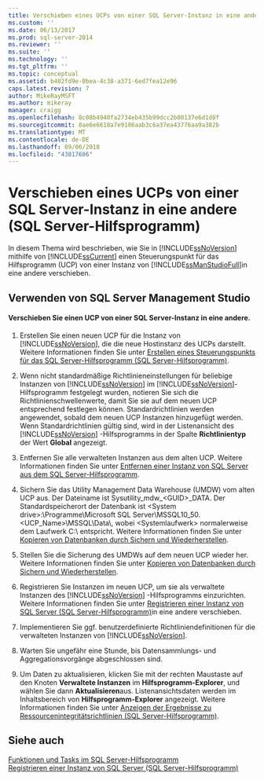 ```yaml
---
title: Verschieben eines UCPs von einer SQL Server-Instanz in eine andere (SQL Server-Hilfsprogramm) | Microsoft-Dokumentation
ms.custom: ''
ms.date: 06/13/2017
ms.prod: sql-server-2014
ms.reviewer: ''
ms.suite: ''
ms.technology: ''
ms.tgt_pltfrm: ''
ms.topic: conceptual
ms.assetid: b402fd9e-0bea-4c38-a371-6ed7fea12e96
caps.latest.revision: 7
author: MikeRayMSFT
ms.author: mikeray
manager: craigg
ms.openlocfilehash: 8c08b4940fa2734eb435b99dcc2b00137e6d1d8f
ms.sourcegitcommit: 8ae6e6618a7e9186aab3c6a37ea43776aa9a382b
ms.translationtype: MT
ms.contentlocale: de-DE
ms.lasthandoff: 09/06/2018
ms.locfileid: "43817606"
---
```

# <a name="move-a-ucp-from-one-instance-of-sql-server-to-another-sql-server-utility"></a>Verschieben eines UCPs von einer SQL Server-Instanz in eine andere (SQL Server-Hilfsprogramm)
  In diesem Thema wird beschrieben, wie Sie in [!INCLUDE[ssNoVersion](../../includes/ssnoversion-md.md)] mithilfe von [!INCLUDE[ssCurrent](../../includes/sscurrent-md.md)] einen Steuerungspunkt für das Hilfsprogramm (UCP) von einer Instanz von [!INCLUDE[ssManStudioFull](../../includes/ssmanstudiofull-md.md)]in eine andere verschieben.  
  
##  <a name="SSMSProcedure"></a> Verwenden von SQL Server Management Studio  
  
#### <a name="move-a-ucp-from-one-instance-of-sql-server-to-another"></a>Verschieben Sie einen UCP von einer SQL Server-Instanz in eine andere.  
  
1.  Erstellen Sie einen neuen UCP für die Instanz von [!INCLUDE[ssNoVersion](../../includes/ssnoversion-md.md)], die die neue Hostinstanz des UCPs darstellt. Weitere Informationen finden Sie unter [Erstellen eines Steuerungspunkts für das SQL Server-Hilfsprogramm &#40;SQL Server-Hilfsprogramm&#41;](create-a-sql-server-utility-control-point-sql-server-utility.md).  
  
2.  Wenn nicht standardmäßige Richtlinieneinstellungen für beliebige Instanzen von [!INCLUDE[ssNoVersion](../../includes/ssnoversion-md.md)] im [!INCLUDE[ssNoVersion](../../includes/ssnoversion-md.md)]-Hilfsprogramm festgelegt wurden, notieren Sie sich die Richtlinienschwellenwerte, damit Sie sie auf dem neuen UCP entsprechend festlegen können. Standardrichtlinien werden angewendet, sobald dem neuen UCP Instanzen hinzugefügt werden. Wenn Standardrichtlinien gültig sind, wird in der Listenansicht des [!INCLUDE[ssNoVersion](../../includes/ssnoversion-md.md)] -Hilfsprogramms in der Spalte **Richtlinientyp** der Wert **Global** angezeigt.  
  
3.  Entfernen Sie alle verwalteten Instanzen aus dem alten UCP. Weitere Informationen finden Sie unter [Entfernen einer Instanz von SQL Server aus dem SQL Server-Hilfsprogramm](remove-an-instance-of-sql-server-from-the-sql-server-utility.md).  
  
4.  Sichern Sie das Utility Management Data Warehouse (UMDW) vom alten UCP aus. Der Dateiname ist Sysutility_mdw_\<GUID>_DATA. Der Standardspeicherort der Datenbank ist \<System drive>:\Programme\Microsoft SQL Server\MSSQL10_50.<UCP_Name>\MSSQL\Data\\, wobei \<Systemlaufwerk> normalerweise dem Laufwerk C:\ entspricht. Weitere Informationen finden Sie unter [Kopieren von Datenbanken durch Sichern und Wiederherstellen](../databases/copy-databases-with-backup-and-restore.md).  
  
5.  Stellen Sie die Sicherung des UMDWs auf dem neuen UCP wieder her. Weitere Informationen finden Sie unter [Kopieren von Datenbanken durch Sichern und Wiederherstellen](../databases/copy-databases-with-backup-and-restore.md).  
  
6.  Registrieren Sie Instanzen im neuen UCP, um sie als verwaltete Instanzen des [!INCLUDE[ssNoVersion](../../includes/ssnoversion-md.md)] -Hilfsprogramms einzurichten. Weitere Informationen finden Sie unter [Registrieren einer Instanz von SQL Server &#40;SQL Server-Hilfsprogramm&#41;](enroll-an-instance-of-sql-server-sql-server-utility.md)in eine andere verschieben.  
  
7.  Implementieren Sie ggf. benutzerdefinierte Richtliniendefinitionen für die verwalteten Instanzen von [!INCLUDE[ssNoVersion](../../includes/ssnoversion-md.md)].  
  
8.  Warten Sie ungefähr eine Stunde, bis Datensammlungs- und Aggregationsvorgänge abgeschlossen sind.  
  
9. Um Daten zu aktualisieren, klicken Sie mit der rechten Maustaste auf den Knoten **Verwaltete Instanzen** im **Hilfsprogramm-Explorer**, und wählen Sie dann **Aktualisieren**aus. Listenansichtsdaten werden im Inhaltsbereich von **Hilfsprogramm-Explorer** angezeigt. Weitere Informationen finden Sie unter [Anzeigen der Ergebnisse zu Ressourcenintegritätsrichtlinien &#40;SQL Server-Hilfsprogramm&#41;](view-resource-health-policy-results-sql-server-utility.md).  
  
## <a name="see-also"></a>Siehe auch  
 [Funktionen und Tasks im SQL Server-Hilfsprogramm](sql-server-utility-features-and-tasks.md)   
 [Registrieren einer Instanz von SQL Server &#40;SQL Server-Hilfsprogramm&#41;](enroll-an-instance-of-sql-server-sql-server-utility.md)  
  
  
